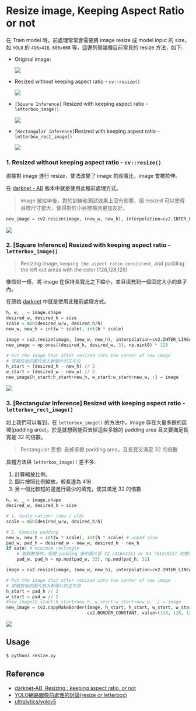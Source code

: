# Resize image, Keeping Aspect Ratio or not

在 Train model 時，前處理常常會需要將 image resize 成 model input 的 size，如 `YOLO` 的 `416x416`, `608x608` 等，這邊列舉幾種目前常見的 resize 方法，如下:

- Original image:

    ![](data/street_bbox.jpg)

- Resized without keeping aspect ratio - `cv::resize()`

    ![](data/street_resize.jpg)

- `[Square Inference]` Resized with keeping aspect ratio - `letterbox_image()`

    ![](data/street_letterbox.jpg)

- `[Rectangular Inference]`Resized with keeping aspect ratio - `letterbox_rect_image()`

    ![](data/street_letterbox_rect.jpg)

### 1. Resized without keeping aspect ratio - `cv::resize()`

直接對 image 進行 resize，使法改變了 image 的長寬比，image 會被拉伸。

在 [darknet - AB](https://github.com/AlexeyAB/darknet) 版本中就是使用此種前處理方式。

> image 被拉申後，對於訓練和測試效果上沒有影響，但 resized 可以使得目標尺寸變大，使得對於小目標檢測更加友好。

```python
new_image = cv2.resize(image, (new_w, new_h), interpolation=cv2.INTER_LINEAR)
```

![](data/street_resize.jpg)

### 2. [Square Inference] Resized with keeping aspect ratio - `letterbox_image()`

> Resizing image, `keeping the aspect ratio consistent`, and padding the left out areas with the color (128,128,128)

像信封一樣，將 image 在保持長寬比之下縮小，並且填充到一個固定大小的盒子內。

在原始 [darknet](https://github.com/pjreddie/darknet) 中就是使用此種前處理方式。

```python
h, w, _ = image.shape
desired_w, desired_h = size
scale = min(desired_w/w, desired_h/h)
new_w, new_h = int(w * scale), int(h * scale)

image = cv2.resize(image, (new_w, new_h), interpolation=cv2.INTER_LINEAR)
new_image = np.ones((desired_h, desired_w, 3), np.uint8) * 128

# Put the image that after resized into the center of new image
# 將縮放後的圖片放入新圖片的正中央
h_start = (desired_h - new_h) // 2
w_start = (desired_w - new_w) // 2
new_image[h_start:h_start+new_h, w_start:w_start+new_w, :] = image
```

![](data/street_letterbox.jpg)

### 3. [Rectangular Inference] Resized with keeping aspect ratio - `letterbox_rect_image()`

如上我們可以看到，在 `letterbox_image()` 的方法中，image 存在大量多餘的區域(padding area)，於是就想到能否去掉這些多餘的 padding area 且又要滿足長寬是 32 的倍數。

> Rectangular 思想: 去掉多餘 padding area，且長寬又滿足 32 的倍數


具體方法與 `letterbox_image()` 差不多:

1. 計算縮放比例。
2. 圖片按照比例縮放。較長邊為 416
3. 另一個比較短的邊進行最少的填充，使其滿足 32 的倍數

```python
h, w, _ = image.shape
desired_w, desired_h = size

# 1. Scale ration: (new / old)
scale = min(desired_w/w, desired_h/h)

# 2. Compute padding
new_w, new_h = int(w * scale), int(h * scale) # unpad size
pad_w, pad_h = desired_w - new_w, desired_h - new_h
if auto: # minimum rectangle
    # 取餘數操作，保證 padding 後的圖片是 32 (416x416) or 64 (512x512) 的整數倍
    pad_w, pad_h = np.mod(pad_w, 32), np.mod(pad_h, 32)

image = cv2.resize(image, (new_w, new_h), interpolation=cv2.INTER_LINEAR)

# Put the image that after resized into the center of new image
# 將縮放後的圖片放入新圖片的正中央
h_start = pad_h // 2
w_start = pad_w // 2
#new_image[h_start:h_start+new_h, w_start:w_start+new_w, :] = image
new_image = cv2.copyMakeBorder(image, h_start, h_start, w_start, w_start,
                               cv2.BORDER_CONSTANT, value=(128, 128, 128))
```

![](data/street_letterbox_rect.jpg)

## Usage

```bash
$ python3 resize.py
```

## Reference

- [darknet-AB, Resizing : keeping aspect ratio, or not](https://github.com/AlexeyAB/darknet/issues/232)
- [YOLO網路圖像前處理的討論(resize or letterbox)](https://zhuanlan.zhihu.com/p/469436103)
- [ultralytics/yolov5](https://github.com/ultralytics/yolov5/blob/master/utils/augmentations.py)
